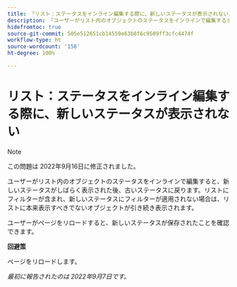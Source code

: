 ```yaml
---
title: 「リスト：ステータスをインライン編集する際に、新しいステータスが表示されない」
description: 「ユーザーがリスト内のオブジェクトのステータスをインラインで編集すると、新しいステータスがしばらく表示された後、古いステータスに戻ります。リストにフィルターが含まれ、新しいステータスにフィルターが適用されない場合は、リストに本来表示すべきでないオブジェクトが引き続き表示されます。」
hidefromtoc: true
source-git-commit: 505e512651cb14559e63b8f6c9509ff3cfc4474f
workflow-type: ht
source-wordcount: '158'
ht-degree: 100%

---
```



# リスト：ステータスをインライン編集する際に、新しいステータスが表示されない

>[!NOTE]
>
>この問題は 2022年9月16日に修正されました。

ユーザーがリスト内のオブジェクトのステータスをインラインで編集すると、新しいステータスがしばらく表示された後、古いステータスに戻ります。リストにフィルターが含まれ、新しいステータスにフィルターが適用されない場合は、リストに本来表示すべきでないオブジェクトが引き続き表示されます。

ユーザーがページをリロードすると、新しいステータスが保存されたことを確認できます。

**回避策**

ページをリロードします。

_最初に報告されたのは 2022年9月7日です。_

